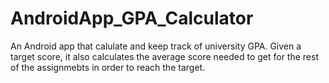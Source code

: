 # AndroidApp_GPA_Calculator
An Android app that calulate and keep track of university GPA.
Given a target score, it also calculates the average score needed to get for the rest of the assignmebts in order to reach the target.
